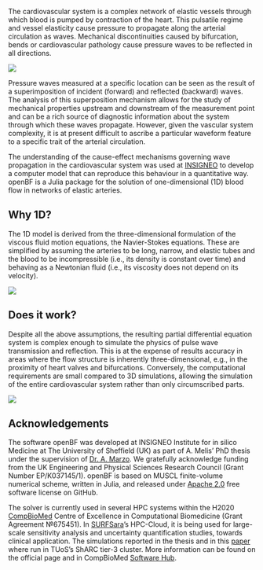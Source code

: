 The cardiovascular system is a complex network of elastic vessels through which blood is pumped by contraction of the heart. This pulsatile regime and vessel elasticity cause pressure to propagate along the arterial circulation as waves. Mechanical discontinuities caused by bifurcation, bends or cardiovascular pathology cause pressure waves to be reflected in all directions.

![](https://miro.medium.com/v2/resize:fit:1400/format:webp/1*XFQ5yKLnyEci7hLaQh0nEQ.png)

Pressure waves measured at a specific location can be seen as the result of a superimposition of incident (forward) and reflected (backward) waves. The analysis of this superposition mechanism allows for the study of mechanical properties upstream and downstream of the measurement point and can be a rich source of diagnostic information about the system through which these waves propagate. However, given the vascular system complexity, it is at present difficult to ascribe a particular waveform feature to a specific trait of the arterial circulation.

The understanding of the cause-effect mechanisms governing wave propagation in the cardiovascular system was used at [INSIGNEO](https://www.sheffield.ac.uk/insigneo) to develop a computer model that can reproduce this behaviour in a quantitative way. openBF is a Julia package for the solution of one-dimensional (1D) blood flow in networks of elastic arteries.

## Why 1D?

The 1D model is derived from the three-dimensional formulation of the viscous fluid motion equations, the Navier-Stokes equations. These are simplified by assuming the arteries to be long, narrow, and elastic tubes and the blood to be incompressible (i.e., its density is constant over time) and behaving as a Newtonian fluid (i.e., its viscosity does not depend on its velocity).

![](https://miro.medium.com/v2/resize:fit:1400/format:webp/1*z7oY7GOWzD9YsTRiZjxpYw.png)


## Does it work?

Despite all the above assumptions, the resulting partial differential equation system is complex enough to simulate the physics of pulse wave transmission and reflection. This is at the expense of results accuracy in areas where the flow structure is inherently three-dimensional, e.g., in the proximity of heart valves and bifurcations. Conversely, the computational requirements are small compared to 3D simulations, allowing the simulation of the entire cardiovascular system rather than only circumscribed parts.

![](https://miro.medium.com/v2/resize:fit:2000/format:webp/1*HpOB3AYJ2dfPJGiF9Vf6Fw.png)


## Acknowledgements

The software openBF was developed at INSIGNEO Institute for in silico Medicine at The University of Sheffield (UK) as part of A. Melis’ PhD thesis under the supervision of [Dr. A. Marzo](https://www.sheffield.ac.uk/mecheng/academic-staff/alberto-marzo). We gratefully acknowledge funding from the UK Engineering and Physical Sciences Research Council (Grant Number EP/K037145/1).
openBF is based on MUSCL finite-volume numerical scheme, written in Julia, and released under [Apache 2.0](https://www.apache.org/licenses/LICENSE-2.0) free software license on GitHub.

The solver is currently used in several HPC systems within the H2020 [CompBioMed](https://www.compbiomed.eu) Centre of Excellence in Computational Biomedicine (Grant Agreement №675451). In [SURFSara](https://www.surf.nl/en/research-it)’s HPC-Cloud, it is being used for large-scale sensitivity analysis and uncertainty quantification studies, towards clinical application. The simulations reported in the thesis and in this [paper](https://pubmed.ncbi.nlm.nih.gov/28337862/) where run in TUoS’s ShARC tier-3 cluster. More information can be found on the official page and in CompBioMed [Software Hub](https://www.compbiomed.eu/services/software-hub/compbiomed-software-openbf/).
